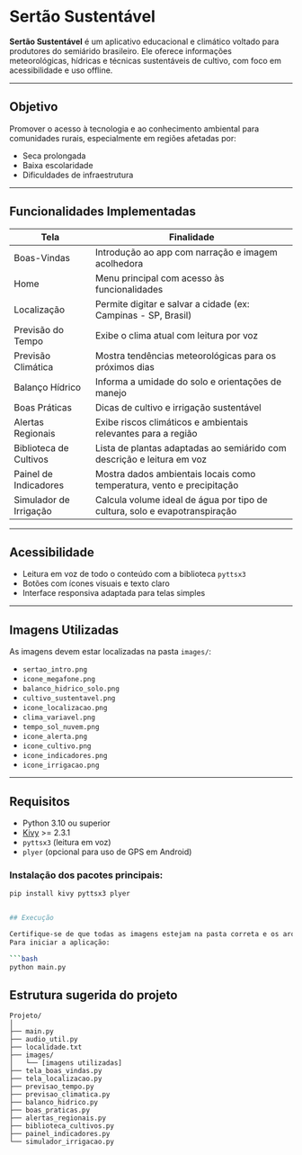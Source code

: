 # Sertão Sustentável

**Sertão Sustentável** é um aplicativo educacional e climático voltado para produtores do semiárido brasileiro. Ele oferece informações meteorológicas, hídricas e técnicas sustentáveis de cultivo, com foco em acessibilidade e uso offline.

---

## Objetivo

Promover o acesso à tecnologia e ao conhecimento ambiental para comunidades rurais, especialmente em regiões afetadas por:

- Seca prolongada  
- Baixa escolaridade  
- Dificuldades de infraestrutura  

---

## Funcionalidades Implementadas

| Tela                         | Finalidade                                                                 |
|------------------------------|----------------------------------------------------------------------------|
| Boas-Vindas                  | Introdução ao app com narração e imagem acolhedora                         |
| Home                         | Menu principal com acesso às funcionalidades                               |
| Localização                  | Permite digitar e salvar a cidade (ex: Campinas - SP, Brasil)              |
| Previsão do Tempo            | Exibe o clima atual com leitura por voz                                    |
| Previsão Climática           | Mostra tendências meteorológicas para os próximos dias                     |
| Balanço Hídrico              | Informa a umidade do solo e orientações de manejo                          |
| Boas Práticas                | Dicas de cultivo e irrigação sustentável                                    |
| Alertas Regionais            | Exibe riscos climáticos e ambientais relevantes para a região              |
| Biblioteca de Cultivos       | Lista de plantas adaptadas ao semiárido com descrição e leitura em voz     |
| Painel de Indicadores        | Mostra dados ambientais locais como temperatura, vento e precipitação      |
| Simulador de Irrigação       | Calcula volume ideal de água por tipo de cultura, solo e evapotranspiração |

---

## Acessibilidade

- Leitura em voz de todo o conteúdo com a biblioteca `pyttsx3`
- Botões com ícones visuais e texto claro
- Interface responsiva adaptada para telas simples

---

## Imagens Utilizadas

As imagens devem estar localizadas na pasta `images/`:

- `sertao_intro.png`
- `icone_megafone.png`
- `balanco_hidrico_solo.png`
- `cultivo_sustentavel.png`
- `icone_localizacao.png`
- `clima_variavel.png`
- `tempo_sol_nuvem.png`
- `icone_alerta.png`
- `icone_cultivo.png`
- `icone_indicadores.png`
- `icone_irrigacao.png`

---

## Requisitos

- Python 3.10 ou superior  
- [Kivy](https://kivy.org/) >= 2.3.1  
- `pyttsx3` (leitura em voz)  
- `plyer` (opcional para uso de GPS em Android)

### Instalação dos pacotes principais:

```bash
pip install kivy pyttsx3 plyer


## Execução

Certifique-se de que todas as imagens estejam na pasta correta e os arquivos `.py` estejam organizados conforme abaixo.  
Para iniciar a aplicação:

```bash
python main.py
```

## Estrutura sugerida do projeto

```
Projeto/
│
├── main.py
├── audio_util.py
├── localidade.txt
├── images/
│   └── [imagens utilizadas]
├── tela_boas_vindas.py
├── tela_localizacao.py
├── previsao_tempo.py
├── previsao_climatica.py
├── balanco_hidrico.py
├── boas_praticas.py
├── alertas_regionais.py
├── biblioteca_cultivos.py
├── painel_indicadores.py
└── simulador_irrigacao.py

```
